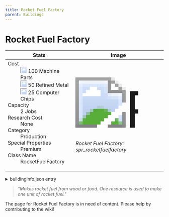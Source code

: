 ```yaml
---
title: Rocket Fuel Factory
parent: Buildings
---
```

# Rocket Fuel Factory

[//]: # (Pre-generated content)
<table><thead><tr><th>Stats</th><th>Image</th></tr></thead><tbody><tr><td><dl><dt>Cost</dt><dd><div class="resource-icon"><img style="object-position: -795px -761px;" src="https://tfe2-wiki.github.io/assets/sprites.png"></div> 100 Machine Parts<br><div class="resource-icon"><img style="object-position: -795px -775px;" src="https://tfe2-wiki.github.io/assets/sprites.png"></div> 50 Refined Metal<br><div class="resource-icon"><img style="object-position: -526px -523px;" src="https://tfe2-wiki.github.io/assets/sprites.png"></div> 25 Computer Chips</dd><dt>Capacity</dt><dd>2 Jobs</dd><dt>Research Cost</dt><dd>None</dd><dt>Category</dt><dd>Production</dd><dt>Special Properties</dt><dd>Premium</dd><dt>Class Name</dt><dd>RocketFuelFactory</dd></dl></td><td><style>.building-image {width: 200px;height: 200px;overflow: hidden;position: relative;}.building-image img {image-rendering: pixelated;object-fit: none;transform: scale(10);transform-origin: left top;position: absolute;left: 0;top: 0;}.resource-image {width: 200px;height: 200px;overflow: hidden;position: relative;}.resource-image img {image-rendering: pixelated;object-fit: none;transform: scale(20);transform-origin: left top;position: absolute;left: 0;top: 0;}.building-icon {width: 20px;height: 20px;overflow: hidden;position: relative;display: inline-block;}.building-icon img {image-rendering: pixelated;object-fit: none;transform: scale(1);transform-origin: left top;position: absolute;left: 0;top: 0;}.resource-icon {width: 20px;height: 20px;overflow: hidden;position: relative;display: inline-block;}.resource-icon img {image-rendering: pixelated;object-fit: none;transform: scale(2);transform-origin: left top;position: absolute;left: 0;top: 0;}</style><div class="building-image"><img style="object-position: -206px -1003px;" src="https://tfe2-wiki.github.io/assets/sprites.png" alt="Rocket Fuel Factory Back"><img style="object-position: -184px -1003px;" src="https://tfe2-wiki.github.io/assets/sprites.png" alt="Rocket Fuel Factory"></div><i>Rocket Fuel Factory: spr_rocketfuelfactory</i></td></tr></tbody></table><details><summary>buildinginfo.json entry</summary>```json
	{
    "className": "RocketFuelFactory",
    "food": 0,
    "wood": 0,
    "refinedMetal": 50,
    "machineParts": 100,
    "computerChips": 25,
    "knowledge": 0,
    "category": "Production",
    "unlockedByDefault": false,
    "specialInfo": [
        "premium"
    ],
    "jobs": 2
}
	```</details><blockquote><i>"Makes rocket fuel from wood or food. One resource is used to make one unit of rocket fuel."</i></blockquote>

The page for Rocket Fuel Factory is in need of content. Please help by contributing to the wiki!
